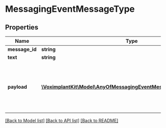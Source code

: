 # MessagingEventMessageType

## Properties
Name | Type | Description | Notes
------------ | ------------- | ------------- | -------------
**message_id** | **string** |  | 
**text** | **string** |  | [optional] 
**payload** | [**\VoximplantKit\Model\AnyOfMessagingEventMessageTypePayloadItems[]**](.md) | This is an array of media content. May have any of these objects | [optional] 

[[Back to Model list]](../README.md#documentation-for-models) [[Back to API list]](../README.md#documentation-for-api-endpoints) [[Back to README]](../README.md)


